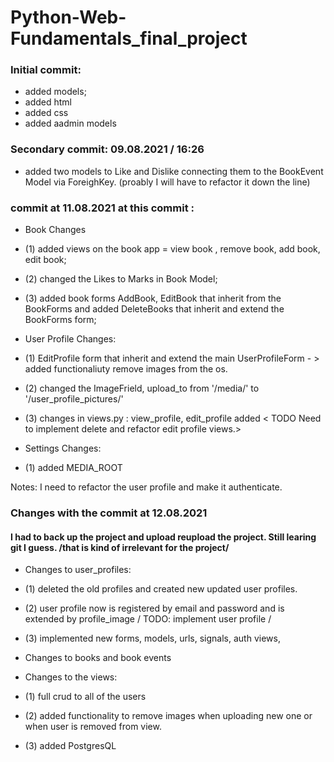 # Python-Web-Fundamentals_final_project


### Initial commit:
* added models;
* added html
* added css
* added aadmin models


### Secondary commit: 09.08.2021 / 16:26
* added two models to Like and Dislike connecting them to the BookEvent Model via ForeighKey. (proably I will have to refactor it down the line)


### commit at 11.08.2021 at this commit :

* Book Changes
* (1) added views on the book app = view book , remove book, add book, edit book;
* (2) changed the Likes to Marks in Book Model;
* (3) added book forms AddBook, EditBook that inherit from the BookForms and added DeleteBooks that inherit and extend the BookForms form;

*  User Profile Changes: 
* (1) EditProfile form that inherit and extend the  main UserProfileForm  - > added functionaliuty remove images from the os. 
* (2) changed the ImageFrield, upload_to from '/media/' to '/user_profile_pictures/'
* (3) changes in views.py : view_profile, edit_profile added  < TODO Need to implement delete and refactor edit profile views.>

* Settings Changes:
* (1) added MEDIA_ROOT

Notes: I need to refactor the user profile and make it authenticate. 

### Changes with the commit at 12.08.2021

#### I had to back up the project and upload reupload the project. Still learing git I guess. /that is kind of irrelevant for the project/

* Changes to user_profiles:
* (1) deleted the old profiles and created  new updated user profiles.
* (2) user profile now is registered by email and password and is extended by profile_image / TODO: implement user profile / 
* (3) implemented new forms, models, urls, signals, auth views, 

* Changes to books and book events 

* Changes to the views:
* (1) full crud to all of the users 
* (2) added functionality to remove images when uploading new one or when user is removed from view.
* (3) added PostgresQL
